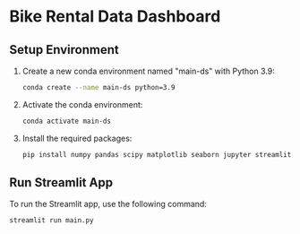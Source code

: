 # Bike Rental Data Dashboard

## Setup Environment

1. Create a new conda environment named "main-ds" with Python 3.9:

    ```bash
    conda create --name main-ds python=3.9
    ```

2. Activate the conda environment:

    ```bash
    conda activate main-ds
    ```

3. Install the required packages:

    ```bash
    pip install numpy pandas scipy matplotlib seaborn jupyter streamlit babel
    ```

## Run Streamlit App

To run the Streamlit app, use the following command:

```bash
streamlit run main.py
